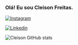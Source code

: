 ### Olá! Eu sou Cleison Freitas.

[![Instagram](https://img.shields.io/badge/Instagram-E4405F?style=for-the-badge&logo=instagram&logoColor=white)](https://www.instagram.com/kaytan_u)

[![Linkedin](https://img.shields.io/badge/LinkedIn-0077B5?style=for-the-badge&logo=linkedin&logoColor=white)](https://www.linkedin.com/in/cleison-caetano-37284417b/)

![Cleison GitHub stats](https://github-readme-stats.vercel.app/api?username=Cleison-Freitas&show_icons=true&theme=radical)
